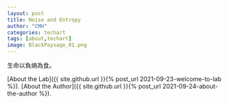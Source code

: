 ```yaml
---
layout: post
title: Noise and Entropy
author: "CMH"
categories: techart
tags: [about,techart]
image: BlackPaysage_01.png
---
```


生命以負熵為食。  



[About the Lab]({{ site.github.url }}{% post_url 2021-09-23-welcome-to-lab %}).
[About the Author]({{ site.github.url }}{% post_url 2021-09-24-about-the-author %}).
